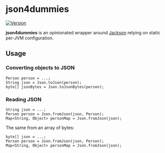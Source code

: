 # json4dummies

[![Version](https://img.shields.io/badge/json4dummies-0.1-blue.svg)](https://github.com/hekonsek/json4dummies/releases)

**json4dummies** is an opinionated wrapper around [Jackson](https://github.com/FasterXML/jackson) relying on static per-JVM
configuration.

## Usage

### Converting objects to JSON 

    Person person = ...;
    String json = Json.toJson(person);
    byte[] jsonBytes = Json.toJsonBytes(person);

### Reading JSON

    String json = ...;
    Person person = Json.fromJson(json, Person);
    Map<String, Object> personMap = Json.fromJson(json);
    
The same from an array of bytes:
    
    byte[] json = ...;
    Person person = Json.fromJson(json, Person);
    Map<String, Object> personMap = Json.fromJson(json);